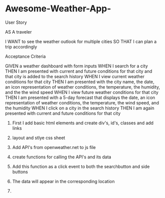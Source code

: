 # Awesome-Weather-App-

User Story

AS A traveler

I WANT to see the weather outlook for multiple cities
SO THAT I can plan a trip accordingly

Acceptance Criteria

GIVEN a weather dashboard with form inputs
WHEN I search for a city
THEN I am presented with current and future conditions for that city and that city is added to the search history
WHEN I view current weather conditions for that city
THEN I am presented with the city name, the date, an icon representation of weather conditions, the temperature, the humidity, and the the wind speed
WHEN I view future weather conditions for that city
THEN I am presented with a 5-day forecast that displays the date, an icon representation of weather conditions, the temperature, the wind speed, and the humidity
WHEN I click on a city in the search history
THEN I am again presented with current and future conditions for that city

1. First I add basic html elements and create div's, id's, classes and add links

2. layout and stlye css sheet

3. Add API's from openweather.net to js file

4. create functions for calling the API's and its data

5. Add this function as a click event to both the searchbutton and side buttons

6. The data will appear in the corresponding location

7.
